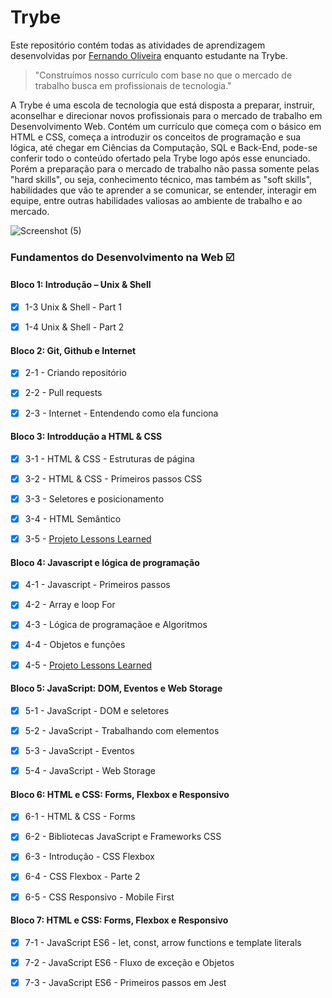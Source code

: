﻿# Trybe

Este repositório contém todas as atividades de aprendizagem desenvolvidas por [Fernando Oliveira](https://www.linkedin.com/in/fernando1806) enquanto estudante na Trybe.

>"Construímos nosso currículo com base no que o mercado de trabalho busca em profissionais de tecnologia."


A Trybe é uma escola de tecnologia que está disposta a preparar, instruir, aconselhar e direcionar novos profissionais para o mercado de trabalho em Desenvolvimento Web. Contém um currículo que começa com o básico em HTML e CSS, começa a introduzir os conceitos de programação e sua lógica, até chegar em Ciências da Computação, SQL e Back-End, pode-se conferir todo o conteúdo ofertado pela Trybe logo após esse enunciado. Porém a preparação para o mercado de trabalho não passa somente pelas "hard skills", ou seja, conhecimento técnico, mas também as "soft skills", habilidades que vão te aprender a se comunicar, se entender, interagir em equipe, entre outras habilidades valiosas ao ambiente de trabalho e ao mercado.

![Screenshot (5)](https://user-images.githubusercontent.com/104437536/166400342-4d7af304-4d84-4baa-975a-28829f09ce91.png)

### Fundamentos do Desenvolvimento na Web :ballot_box_with_check:

#### Bloco 1: Introdução – Unix & Shell

- [x] 1-3 Unix & Shell - Part 1

- [x] 1-4 Unix & Shell - Part 2

#### Bloco 2: Git, Github e Internet

- [x] 2-1 - Criando repositório

- [x] 2-2 - Pull requests

- [x] 2-3 - Internet - Entendendo como ela funciona

#### Bloco 3: Introddução a HTML & CSS

- [x] 3-1 - HTML & CSS - Estruturas de página

- [x] 3-2 - HTML & CSS - Primeiros passos CSS

- [x] 3-3 - Seletores e posicionamento

- [x] 3-4 - HTML Semântico

- [x] 3-5 - [Projeto Lessons Learned](https://github.com/Fernando-Oli/Lessons-Learned)

#### Bloco 4: Javascript e lógica de programação

- [x] 4-1 - Javascript - Primeiros passos

- [x] 4-2 - Array e loop For

- [x] 4-3 - Lógica de programaçãoe e Algoritmos

- [x] 4-4 - Objetos e funções

- [x] 4-5 - [Projeto Lessons Learned]()

#### Bloco 5: JavaScript: DOM, Eventos e Web Storage

- [x] 5-1 - JavaScript - DOM e seletores

- [x] 5-2 - JavaScript - Trabalhando com elementos

- [x] 5-3 - JavaScript - Eventos

- [x] 5-4 - JavaScript - Web Storage

#### Bloco 6: HTML e CSS: Forms, Flexbox e Responsivo

- [x] 6-1 - HTML & CSS - Forms

- [x] 6-2 - Bibliotecas JavaScript e Frameworks CSS

- [x] 6-3 - Introdução - CSS Flexbox

- [x] 6-4 - CSS Flexbox - Parte 2

- [x] 6-5 - CSS Responsivo - Mobile First

#### Bloco 7: HTML e CSS: Forms, Flexbox e Responsivo

- [x] 7-1 - JavaScript ES6 - let, const, arrow functions e template literals

- [x] 7-2 - JavaScript ES6 - Fluxo de exceção e Objetos

- [x] 7-3 - JavaScript ES6 - Primeiros passos em Jest










